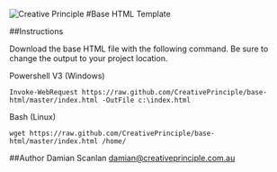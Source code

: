 ![Creative Principle](http://creativeprinciple.com.au/logo2.png)
#Base HTML Template

##Instructions

Download the base HTML file with the following command. Be sure to change the output to your project location.

Powershell V3 (Windows)

    Invoke-WebRequest https://raw.github.com/CreativePrinciple/base-html/master/index.html -OutFile c:\index.html
    
Bash (Linux)

    wget https://raw.github.com/CreativePrinciple/base-html/master/index.html /home/

##Author
Damian Scanlan
damian@creativeprinciple.com.au
